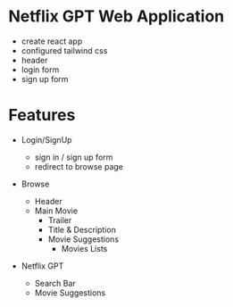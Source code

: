 # Netflix GPT Web Application

- create react app
- configured tailwind css
- header
- login form
- sign up form


# Features

- Login/SignUp
    - sign in / sign up form
    - redirect to browse page

- Browse
    - Header
    - Main Movie
        - Trailer
        - Title & Description
        - Movie Suggestions
            - Movies Lists

- Netflix GPT
    - Search Bar
    - Movie Suggestions

